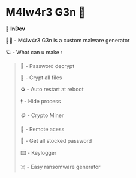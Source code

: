 # M4lw4r3 G3n 🧬
__🚧 InDev__

🏴‍☠️ - M4lw4r3 G3n is a custom malware generator 

🪐 - What can u make :
> 💸 - Password decrypt
>
> 🔑 - Crypt all files
>
> ♻️ - Auto restart at reboot
>
> 🕴️ - Hide process
>
> 🪙 - Crypto Miner
>
> 🐀 - Remote acess
>
> 🔐 - Get all stocked password
>
> ⌨️ - Keylogger
>
> ☠️ - Easy ransomware generator
